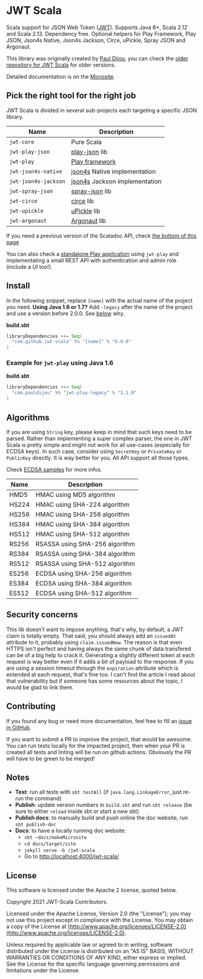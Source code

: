 # JWT Scala

Scala support for JSON Web Token ([JWT](http://tools.ietf.org/html/draft-ietf-oauth-json-web-token)).
Supports Java 8+, Scala 2.12 and Scala 2.13.
Dependency free.
Optional helpers for Play Framework, Play JSON, Json4s Native, Json4s Jackson, Circe, uPickle, Spray JSON and Argonaut.

This library was originally created by [Paul Dijou](http://pauldijou.fr/), you can check the
[older repository for JWT Scala](https://github.com/pauldijou/jwt-scala) for older versions.

Detailed documentation is on the [Microsite](https://jwt-scala.github.io/jwt-scala).

## Pick the right tool for the right job

JWT Scala is divided in several sub-projects each targeting a specific JSON library.

| Name | Description | 
|------|-------------|
|`jwt-core`|Pure Scala|
|`jwt-play-json`|[play-json](https://www.playframework.com/) lib|
|`jwt-play`|[Play framework](https://www.playframework.com/)|
|`jwt-json4s-native`|[json4s](http://json4s.org/) Native implementation|
|`jwt-json4s-jackson`|[json4s](http://json4s.org/) Jackson implementation|
|`jwt-spray-json`|[spray-json](https://github.com/spray/spray-json) lib|
|`jwt-circe`|[circe](https://circe.github.io/circe/) lib|
|`jwt-upickle`|[uPickle](http://www.lihaoyi.com/upickle-pprint/upickle/) lib|
|`jwt-argonaut`|[Argonaut](http://argonaut.io/) lib|

If you need a previous version of the Scaladoc API, check [the bottom of this page](https://jwt-scala.github.io/jwt-scala/api/#old-apis)

You can also check a [standalone Play application](https://github.com/jwt-scala/jwt-scala/tree/master/examples/play-angular-standalone) using `jwt-play` and implementating a small REST API with authentication and admin role (include a UI too!).

## Install

In the following snippet, replace `[name]` with the actual name of the project you need. **Using Java 1.6 or 1.7?** Add `-legacy` after the name of the project and use a version before 2.0.0. See [below](#which-java) why.

**build.sbt**

```scala
libraryDependencies ++= Seq(
  "com.github.jwt-scala" %% "[name]" % "6.0.0"
)
```

### Example for `jwt-play` using Java 1.6

**build.sbt**

```scala
libraryDependencies ++= Seq(
  "com.pauldijou" %% "jwt-play-legacy" % "1.1.0"
)
```

## Algorithms

If you are using `String` key, please keep in mind that such keys need to be parsed. Rather than implementing a super complex parser, the one in JWT Scala is pretty simple and might not work for all use-cases (especially for ECDSA keys). In such case, consider using `SecretKey` or `PrivateKey` or `PublicKey` directly. It is way better for you. All API support all those types.

Check [ECDSA samples](https://jwt-scala.github.io/jwt-scala/jwt-core-jwt-ecdsa.html) for more infos.

|Name|Description|
|----|-----------|
|HMD5|HMAC using MD5 algorithm|
|HS224|HMAC using SHA-224 algorithm|
|HS256|HMAC using SHA-256 algorithm|
|HS384|HMAC using SHA-384 algorithm|
|HS512|HMAC using SHA-512 algorithm|
|RS256|RSASSA using SHA-256 algorithm|
|RS384|RSASSA using SHA-384 algorithm|
|RS512|RSASSA using SHA-512 algorithm|
|ES256|ECDSA using SHA-256 algorithm|
|ES384|ECDSA using SHA-384 algorithm|
|ES512|ECDSA using SHA-512 algorithm|

## Security concerns

This lib doesn't want to impose anything, that's why, by default, a JWT claim is totally empty. That said, you should always add an `issuedAt` attribute to it, probably using `claim.issuedNow`.
The reason is that even HTTPS isn't perfect and having always the same chunk of data transfered can be of a big help to crack it. Generating a slightly different token at each request is way better even if it adds a bit of payload to the response.
If you are using a session timeout through the `expiration` attribute which is extended at each request, that's fine too. I can't find the article I read about that vulnerability but if someone has some resources about the topic, I would be glad to link them.

## Contributing

If you found any bug or need more documentation, feel free to fill an [issue in GitHub](https://github.com/jwt-scala/jwt-scala/issues).

If you want to submit a PR to improve the project, that would be awesome.
You can run tests locally for the impacted project, then when your PR is created all tests and linting will be run on
github actions. Obviously the PR will have to be green to be merged!

## Notes

- **Test**: run all tests with `sbt testAll` (if `java.lang.LinkageError`, just re-run the command)
- **Publish**: update version numbers in `build.sbt` and run `sbt release` (be sure to either `reload` inside sbt or start a new sbt)
- **Publish docs**: to manually build and push online the doc website, run `sbt publish-doc`
- **Docs**: to have a locally running doc website:
  - `sbt ~docs/makeMicrosite`
  - `cd docs/target/site`
  - `jekyll serve -b /jwt-scala`
  - Go to [http://localhost:4000/jwt-scala/](http://localhost:4000/jwt-scala/)

## License

This software is licensed under the Apache 2 license, quoted below.

Copyright 2021 JWT-Scala Contributors.

Licensed under the Apache License, Version 2.0 (the "License"); you may not use this project except in compliance with the License. You may obtain a copy of the License at [http://www.apache.org/licenses/LICENSE-2.0](http://www.apache.org/licenses/LICENSE-2.0).

Unless required by applicable law or agreed to in writing, software distributed under the License is distributed on an "AS IS" BASIS, WITHOUT WARRANTIES OR CONDITIONS OF ANY KIND, either express or implied. See the License for the specific language governing permissions and limitations under the License.
